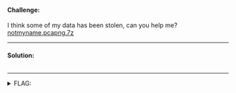#### Challenge:

I think some of my data has been stolen, can you help me? [notmyname.pcapng.7z](./notmyname.pcapng.7z ":ignore")

---

#### Solution:

```bash
```

---

<details><summary>FLAG:</summary>

```
DUCTF{c4t_g07_y0ur_n4m3}
```

</details>
<br/>
